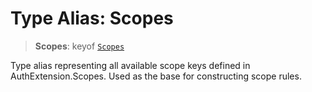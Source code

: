 # Type Alias: Scopes

> **Scopes**: keyof [`Scopes`](../namespaces/AuthExtension/interfaces/Scopes.md)

Type alias representing all available scope keys defined in AuthExtension.Scopes.
Used as the base for constructing scope rules.

